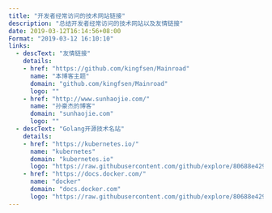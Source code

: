 ```yaml
---
title: "开发者经常访问的技术网站链接"
description: "总结开发者经常访问的技术网站以及友情链接"
date: 2019-03-12T16:14:56+08:00
Format: "2019-03-12 16:10:10"
links:
  - descText: "友情链接"
    details: 
    - href: "https://github.com/kingfsen/Mainroad"
      name: "本博客主题"
      domain: "github.com/kingfsen/Mainroad"
      logo: ""
    - href: "http://www.sunhaojie.com/"
      name: "孙豪杰的博客"
      domain: "sunhaojie.com"
      logo: ""
  - descText: "Golang开源技术名站"
    details: 
    - href: "https://kubernetes.io/"
      name: "kubernetes"
      domain: "kubernetes.io"
      logo: "https://raw.githubusercontent.com/github/explore/80688e429a7d4ef2fca1e82350fe8e3517d3494d/topics/kubernetes/kubernetes.png"
    - href: "https://docs.docker.com/"
      name: "docker"
      domain: "docs.docker.com"
      logo: "https://raw.githubusercontent.com/github/explore/80688e429a7d4ef2fca1e82350fe8e3517d3494d/topics/docker/docker.png"
---
```



